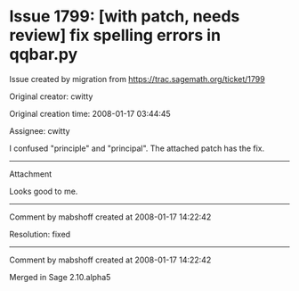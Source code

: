 # Issue 1799: [with patch, needs review] fix spelling errors in qqbar.py

Issue created by migration from https://trac.sagemath.org/ticket/1799

Original creator: cwitty

Original creation time: 2008-01-17 03:44:45

Assignee: cwitty

I confused "principle" and "principal".  The attached patch has the fix.


---

Attachment

Looks good to me.


---

Comment by mabshoff created at 2008-01-17 14:22:42

Resolution: fixed


---

Comment by mabshoff created at 2008-01-17 14:22:42

Merged in Sage 2.10.alpha5
